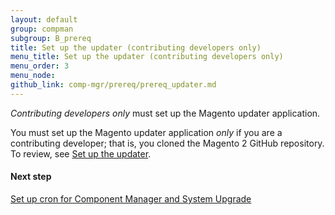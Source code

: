 ```yaml
---
layout: default
group: compman
subgroup: B_prereq
title: Set up the updater (contributing developers only)
menu_title: Set up the updater (contributing developers only)
menu_order: 3
menu_node: 
github_link: comp-mgr/prereq/prereq_updater.md
---
```


*Contributing developers only* must set up the Magento updater application.

<div class="bs-callout bs-callout-warning">
  <p>You must set up the Magento updater application <em>only</em> if you are a contributing developer; that is, you cloned the Magento 2 GitHub repository. To review, see <a href="{{ site.gdeurl }}install-gde/prereq/prereq_updater.html">Set up the updater</a>.</p>
</div>


#### Next step

<a href="{{ site.gdeurl }}comp-mgr/prereq/prereq_cron.html">Set up cron for Component Manager and System Upgrade</a>